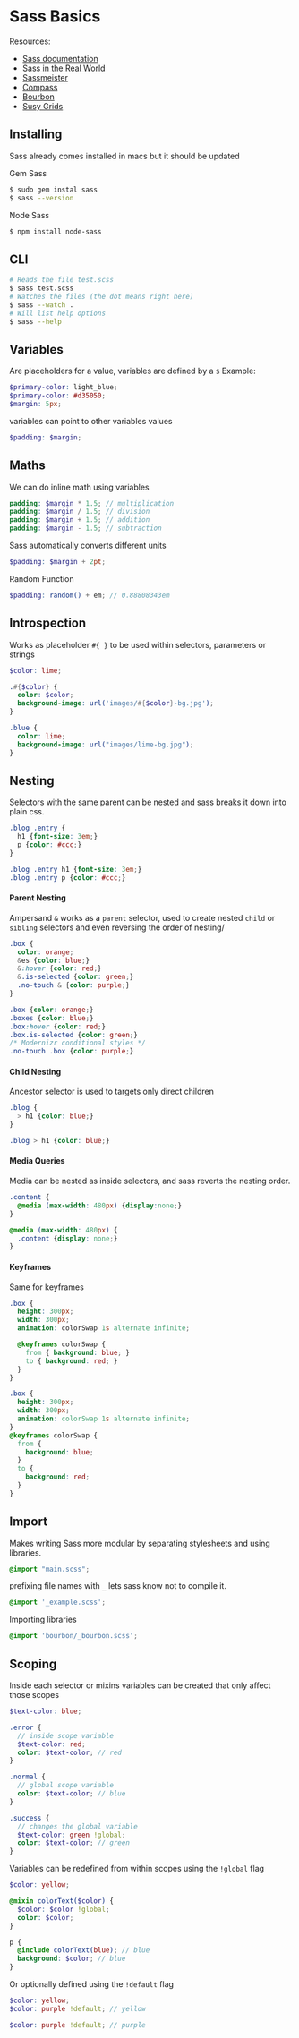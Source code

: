 # Sass Basics

Resources:
- [Sass documentation](http://sass-lang.com/documentation/file.SASS_REFERENCE.html)
- [Sass in the Real World](https://www.gitbook.com/book/anotheruiguy/sassintherealworld_book-i/details)
- [Sassmeister](http://sassmeister.com)
- [Compass](http://compass-style.org/)
- [Bourbon](http://compass-style.org/)
- [Susy Grids](http://susy.oddbird.net/)

## Installing
Sass already comes installed in macs but it should be updated

Gem Sass
```sh
$ sudo gem instal sass
$ sass --version
```

Node Sass
```sh
$ npm install node-sass
```

## CLI

```sh
# Reads the file test.scss
$ sass test.scss
# Watches the files (the dot means right here)
$ sass --watch .
# Will list help options
$ sass --help
```

## Variables
Are placeholders for a value, variables are defined by a `$`
Example:

```scss
$primary-color: light_blue;
$primary-color: #d35050;
$margin: 5px;
```

 variables can point to other variables values
```scss
$padding: $margin;
```

## Maths
We can do inline math using variables

```scss
padding: $margin * 1.5; // multiplication
padding: $margin / 1.5; // division
padding: $margin + 1.5; // addition
padding: $margin - 1.5; // subtraction
```

Sass automatically converts different units
```scss
$padding: $margin + 2pt;
```

Random Function
```scss
$padding: random() + em; // 0.88808343em
```

## Introspection
Works as placeholder `#{ }` to be used within selectors, parameters or strings

```scss
$color: lime;

.#{$color} {
  color: $color;
  background-image: url('images/#{$color}-bg.jpg');
}
```
```css
.blue {
  color: lime;
  background-image: url("images/lime-bg.jpg");
}
 ```

## Nesting
Selectors with the same parent can be nested and sass breaks it down into plain css.

```scss
.blog .entry {
  h1 {font-size: 3em;}
  p {color: #ccc;}
}
 ```
```css
.blog .entry h1 {font-size: 3em;}
.blog .entry p {color: #ccc;}
 ```

#### Parent Nesting
Ampersand `&` works as a `parent` selector, used to create nested `child` or `sibling` selectors and even reversing the order of nesting/

 ```scss
 .box {
   color: orange;
   &es {color: blue;}
   &:hover {color: red;}
   &.is-selected {color: green;}
   .no-touch & {color: purple;}
 }
 ```
 ```css
.box {color: orange;}
.boxes {color: blue;}
.box:hover {color: red;}
.box.is-selected {color: green;}
/* Modernizr conditional styles */
.no-touch .box {color: purple;}
```

#### Child Nesting
Ancestor selector is used to targets only direct children
```scss
.blog {
  > h1 {color: blue;}
}
```
```css
.blog > h1 {color: blue;}
```


#### Media Queries
Media can be nested as inside selectors, and sass reverts the nesting order.
```scss
.content {
  @media (max-width: 480px) {display:none;}
}
```
```css
@media (max-width: 480px) {
  .content {display: none;}
}
```

#### Keyframes
Same for keyframes
```scss
.box {
  height: 300px;
  width: 300px;
  animation: colorSwap 1s alternate infinite;

  @keyframes colorSwap {
    from { background: blue; }
    to { background: red; }
  }
}
```
```css
.box {
  height: 300px;
  width: 300px;
  animation: colorSwap 1s alternate infinite;
}
@keyframes colorSwap {
  from {
    background: blue;
  }
  to {
    background: red;
  }
}
```

## Import
Makes writing Sass more modular by separating stylesheets and using libraries.
```scss
@import "main.scss";
```

prefixing file names with `_` lets sass know not to compile it.
```scss
@import '_example.scss';
```

Importing libraries
```scss
@import 'bourbon/_bourbon.scss';
```

## Scoping
Inside each selector or mixins variables can be created that only affect those scopes

```scss
$text-color: blue;

.error {
  // inside scope variable
  $text-color: red;
  color: $text-color; // red
}

.normal {
  // global scope variable
  color: $text-color; // blue
}

.success {
  // changes the global variable
  $text-color: green !global;
  color: $text-color; // green
}
```

Variables can be redefined from within scopes using the `!global` flag
```scss
$color: yellow;

@mixin colorText($color) {
  $color: $color !global;
  color: $color;
}

p {
  @include colorText(blue); // blue
  background: $color; // blue
}
```

Or optionally defined using the `!default` flag
```scss
$color: yellow;
$color: purple !default; // yellow
```
```scss
$color: purple !default; // purple
```
